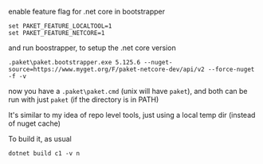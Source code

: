 
enable feature flag for .net core in bootstrapper

```
set PAKET_FEATURE_LOCALTOOL=1
set PAKET_FEATURE_NETCORE=1
```

and run boostrapper, to setup the .net core version

```
.paket\paket.bootstrapper.exe 5.125.6 --nuget-source=https://www.myget.org/F/paket-netcore-dev/api/v2 --force-nuget -f -v
```

now you have a `.paket\paket.cmd` (unix will have `paket`), and both can be run with just `paket` (if the directory is in PATH)

It's similar to my idea of repo level tools, just using a local temp dir (instead of nuget cache)

To build it, as usual

```
dotnet build c1 -v n
```
